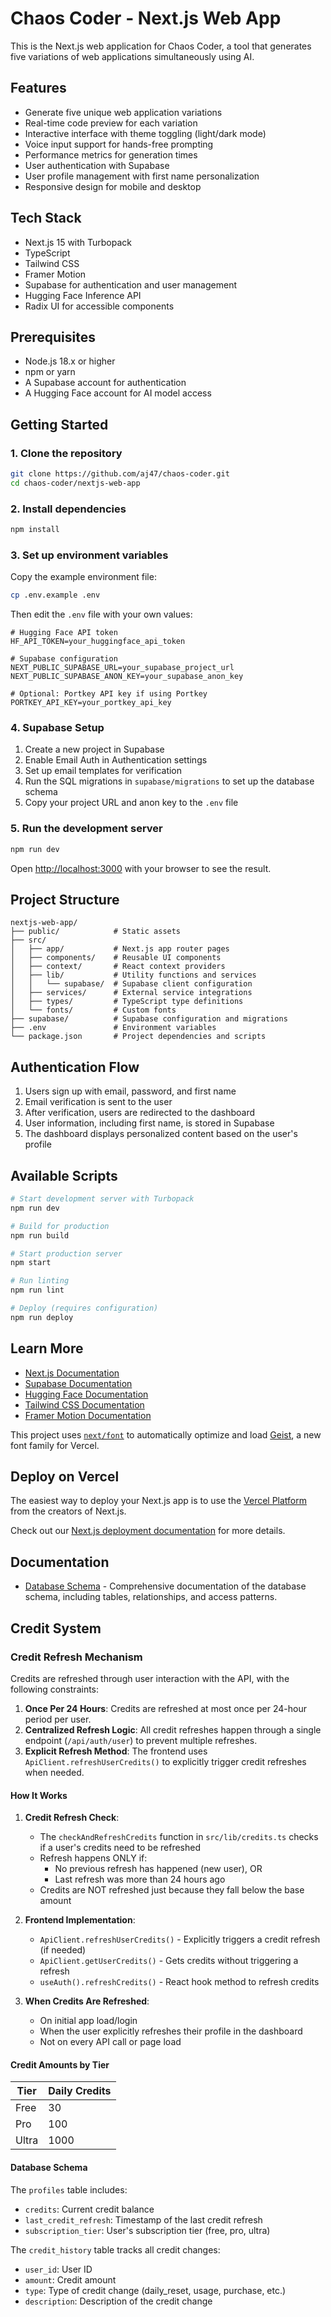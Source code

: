 # Chaos Coder - Next.js Web App

This is the Next.js web application for Chaos Coder, a tool that generates five variations of web applications simultaneously using AI.

## Features

- Generate five unique web application variations
- Real-time code preview for each variation
- Interactive interface with theme toggling (light/dark mode)
- Voice input support for hands-free prompting
- Performance metrics for generation times
- User authentication with Supabase
- User profile management with first name personalization
- Responsive design for mobile and desktop

## Tech Stack

- Next.js 15 with Turbopack
- TypeScript
- Tailwind CSS
- Framer Motion
- Supabase for authentication and user management
- Hugging Face Inference API
- Radix UI for accessible components

## Prerequisites

- Node.js 18.x or higher
- npm or yarn
- A Supabase account for authentication
- A Hugging Face account for AI model access

## Getting Started

### 1. Clone the repository

```bash
git clone https://github.com/aj47/chaos-coder.git
cd chaos-coder/nextjs-web-app
```

### 2. Install dependencies

```bash
npm install
```

### 3. Set up environment variables

Copy the example environment file:

```bash
cp .env.example .env
```

Then edit the `.env` file with your own values:

```
# Hugging Face API token
HF_API_TOKEN=your_huggingface_api_token

# Supabase configuration
NEXT_PUBLIC_SUPABASE_URL=your_supabase_project_url
NEXT_PUBLIC_SUPABASE_ANON_KEY=your_supabase_anon_key

# Optional: Portkey API key if using Portkey
PORTKEY_API_KEY=your_portkey_api_key
```

### 4. Supabase Setup

1. Create a new project in Supabase
2. Enable Email Auth in Authentication settings
3. Set up email templates for verification
4. Run the SQL migrations in `supabase/migrations` to set up the database schema
5. Copy your project URL and anon key to the `.env` file

### 5. Run the development server

```bash
npm run dev
```

Open [http://localhost:3000](http://localhost:3000) with your browser to see the result.

## Project Structure

```
nextjs-web-app/
├── public/            # Static assets
├── src/
│   ├── app/           # Next.js app router pages
│   ├── components/    # Reusable UI components
│   ├── context/       # React context providers
│   ├── lib/           # Utility functions and services
│   │   └── supabase/  # Supabase client configuration
│   ├── services/      # External service integrations
│   ├── types/         # TypeScript type definitions
│   └── fonts/         # Custom fonts
├── supabase/          # Supabase configuration and migrations
├── .env               # Environment variables
└── package.json       # Project dependencies and scripts
```

## Authentication Flow

1. Users sign up with email, password, and first name
2. Email verification is sent to the user
3. After verification, users are redirected to the dashboard
4. User information, including first name, is stored in Supabase
5. The dashboard displays personalized content based on the user's profile

## Available Scripts

```bash
# Start development server with Turbopack
npm run dev

# Build for production
npm run build

# Start production server
npm start

# Run linting
npm run lint

# Deploy (requires configuration)
npm run deploy
```

## Learn More

- [Next.js Documentation](https://nextjs.org/docs)
- [Supabase Documentation](https://supabase.io/docs)
- [Hugging Face Documentation](https://huggingface.co/docs)
- [Tailwind CSS Documentation](https://tailwindcss.com/docs)
- [Framer Motion Documentation](https://www.framer.com/motion/)

This project uses [`next/font`](https://nextjs.org/docs/app/building-your-application/optimizing/fonts) to automatically optimize and load [Geist](https://vercel.com/font), a new font family for Vercel.

## Deploy on Vercel

The easiest way to deploy your Next.js app is to use the [Vercel Platform](https://vercel.com/new?utm_medium=default-template&filter=next.js&utm_source=create-next-app&utm_campaign=create-next-app-readme) from the creators of Next.js.

Check out our [Next.js deployment documentation](https://nextjs.org/docs/app/building-your-application/deploying) for more details.

## Documentation

- [Database Schema](./docs/DATABASE.md) - Comprehensive documentation of the database schema, including tables, relationships, and access patterns.

## Credit System

### Credit Refresh Mechanism

Credits are refreshed through user interaction with the API, with the following constraints:

1. **Once Per 24 Hours**: Credits are refreshed at most once per 24-hour period per user.
2. **Centralized Refresh Logic**: All credit refreshes happen through a single endpoint (`/api/auth/user`) to prevent multiple refreshes.
3. **Explicit Refresh Method**: The frontend uses `ApiClient.refreshUserCredits()` to explicitly trigger credit refreshes when needed.

#### How It Works

1. **Credit Refresh Check**:
   - The `checkAndRefreshCredits` function in `src/lib/credits.ts` checks if a user's credits need to be refreshed
   - Refresh happens ONLY if:
     - No previous refresh has happened (new user), OR
     - Last refresh was more than 24 hours ago
   - Credits are NOT refreshed just because they fall below the base amount

2. **Frontend Implementation**:
   - `ApiClient.refreshUserCredits()` - Explicitly triggers a credit refresh (if needed)
   - `ApiClient.getUserCredits()` - Gets credits without triggering a refresh
   - `useAuth().refreshCredits()` - React hook method to refresh credits

3. **When Credits Are Refreshed**:
   - On initial app load/login
   - When the user explicitly refreshes their profile in the dashboard
   - Not on every API call or page load

#### Credit Amounts by Tier

| Tier  | Daily Credits |
|-------|------------|
| Free  | 30           |
| Pro   | 100          |
| Ultra | 1000         |

#### Database Schema

The `profiles` table includes:
- `credits`: Current credit balance
- `last_credit_refresh`: Timestamp of the last credit refresh
- `subscription_tier`: User's subscription tier (free, pro, ultra)

The `credit_history` table tracks all credit changes:
- `user_id`: User ID
- `amount`: Credit amount
- `type`: Type of credit change (daily_reset, usage, purchase, etc.)
- `description`: Description of the credit change
